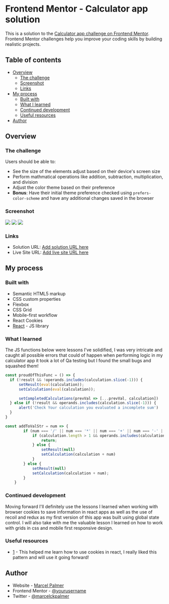 # Frontend Mentor - Calculator app solution

This is a solution to the [Calculator app challenge on Frontend Mentor](https://www.frontendmentor.io/challenges/calculator-app-9lteq5N29). Frontend Mentor challenges help you improve your coding skills by building realistic projects. 

## Table of contents

- [Overview](#overview)
  - [The challenge](#the-challenge)
  - [Screenshot](#screenshot)
  - [Links](#links)
- [My process](#my-process)
  - [Built with](#built-with)
  - [What I learned](#what-i-learned)
  - [Continued development](#continued-development)
  - [Useful resources](#useful-resources)
- [Author](#author)

## Overview

### The challenge

Users should be able to:

- See the size of the elements adjust based on their device's screen size
- Perform mathmatical operations like addition, subtraction, multiplication, and division
- Adjust the color theme based on their preference
- **Bonus**: Have their initial theme preference checked using `prefers-color-scheme` and have any additional changes saved in the browser

### Screenshot

![](./src/screenshots/screenshotT1.png)
![](./src/screenshots/screenshotT2.png)
![](./src/screenshots/screenshotT3.png)

### Links

- Solution URL: [Add solution URL here](https://zen-fermi-2e2094.netlify.app)
- Live Site URL: [Add live site URL here](https://zen-fermi-2e2094.netlify.app)

## My process

### Built with

- Semantic HTML5 markup
- CSS custom properties
- Flexbox
- CSS Grid
- Mobile-first workflow
- React Cookies
- [React](https://reactjs.org/) - JS library

### What I learned

  The JS functions below were lessons I've solidified, I was very intricate and caught all possible errors that could of happen when performing logic in my calculator app it took a lot of Qa testing but I found the small bugs and squashed them!

```js
const proudOfThisFunc = () => {
  if (!result && !operands.includes(calculation.slice(-1))) {
      setResult(eval(calculation));
      setCalculation(eval(calculation));

      setCompletedCalculations(prevVal => [...prevVal, calculation])
  } else if (!result && operands.includes(calculation.slice(-1))) {
      alert('Check Your calculation you evaluated a incomplete sum')
  }
}

const addToValStr = num => {
        if (num === '/' || num === '*' || num === '+' || num === '-' || num === '.'){
            if (calculation.length > 1 && operands.includes(calculation.slice(-1))) {
                return;
            } else {
                setResult(null)
                setCalculation(calculation + num)
            }
        } else {
            setResult(null)
            setCalculation(calculation + num);
        }
    }
```

### Continued development

Moving forward I'll definitely use the lessons I learned when working with browser cookies to save information in react apps as well as the use of recoil and redux as my first version of this app was built using global state control. I will also take with me the valuable lesson I learned on how to work with grids in css and mobile first responsive design.

### Useful resources

- [1](https://www.npmjs.com/package/react-cookie) - This helped me learn how to use cookies in react, I really liked this pattern and will use it going forward!

## Author

- Website - [Marcel Palmer](https://www.your-site.com)
- Frontend Mentor - [@yourusername](https://www.frontendmentor.io/profile/yourusername)
- Twitter - [@marcelckpalmer](https://www.twitter.com/marcelckpalmer)